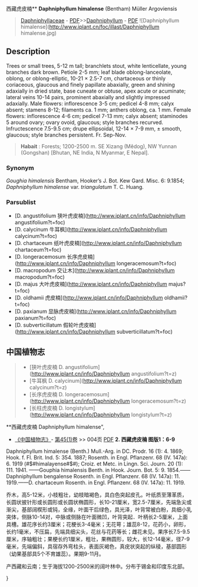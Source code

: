 西藏虎皮楠** **Daphniphyllum himalense** (Bentham) Müller Argoviensis

> [Daphniphyllaceae](http://www.iplant.cn/info/Daphniphyllaceae?t=foc) - [PDF](http://www.iplant.cn/foc/pdf/Daphniphyllaceae.pdf)>>[Daphniphyllum](http://www.iplant.cn/info/Daphniphyllum?t=foc) - [PDF](http://www.iplant.cn/foc/pdf/Daphniphyllum.pdf)
![Daphniphyllum himalense](http://www.iplant.cn/foc/illast/Daphniphyllum himalense.jpg)

## Description

Trees or small trees, 5-12 m tall; branchlets stout, white lenticellate, young branches dark brown. Petiole 2-5 mm; leaf blade oblong-lanceolate, oblong, or oblong-elliptic, 10-21 × 2.5-7 cm, chartaceous or thinly coriaceous, glaucous and finely papillate abaxially, green and shining adaxially in dried state, base cuneate or obtuse, apex acute or acuminate; lateral veins 10-14 pairs, prominent abaxially and slightly impressed adaxially. Male flowers: inflorescence 3-5 cm; pedicel 4-8 mm; calyx absent; stamens 8-12; filaments ca. 1 mm; anthers oblong, ca. 1 mm. Female flowers: inflorescence 4-6 cm; pedicel 7-13 mm; calyx absent; staminodes 5 around ovary; ovary ovoid, glaucous; style branches recurved. Infructescence 7.5-9.5 cm; drupe ellipsoidal, 12-14 × 7-9 mm, ± smooth, glaucous; style branches persistent. Fr. Sep-Nov.


> **Habait** : 
> Forests; 1200-2500 m. SE Xizang (Mêdog), NW Yunnan (Gongshan) [Bhutan, NE India, N Myanmar, E Nepal].

### Synonym
*Goughia himalensis* Bentham, Hooker’s J. Bot. Kew Gard. Misc. 6: 9.1854; *Daphniphyllum himalense* var. *triangulatum* T. C. Huang.



### Parsublist

* [D.  angustifolium  狭叶虎皮楠](http://www.iplant.cn/info/Daphniphyllum angustifolium?t=foc)
* [D.  calycinum  牛耳枫](http://www.iplant.cn/info/Daphniphyllum calycinum?t=foc)
* [D.  chartaceum  纸叶虎皮楠](http://www.iplant.cn/info/Daphniphyllum chartaceum?t=foc)
* [D.  longeracemosum  长序虎皮楠](http://www.iplant.cn/info/Daphniphyllum longeracemosum?t=foc)
* [D.  macropodum  交让木](http://www.iplant.cn/info/Daphniphyllum macropodum?t=foc)
* [D.  majus  大叶虎皮楠](http://www.iplant.cn/info/Daphniphyllum majus?t=foc)
* [D.  oldhamii  虎皮楠](http://www.iplant.cn/info/Daphniphyllum oldhamii?t=foc)
* [D.  paxianum  显脉虎皮楠](http://www.iplant.cn/info/Daphniphyllum paxianum?t=foc)
* [D.  subverticillatum  假轮叶虎皮楠](http://www.iplant.cn/info/Daphniphyllum subverticillatum?t=foc)


## 中国植物志

> * [狭叶虎皮楠  D.  angustifolium](http://www.iplant.cn/info/Daphniphyllum angustifolium?t=z)
> * [牛耳枫  D.  calycinum](http://www.iplant.cn/info/Daphniphyllum calycinum?t=z)
> * [长序虎皮楠  D.  longeracemosum](http://www.iplant.cn/info/Daphniphyllum longeracemosum?t=z)
> * [长柱虎皮楠  D.  longistylum](http://www.iplant.cn/info/Daphniphyllum longistylum?t=z)


**西藏虎皮楠 Daphniphyllum himalense",


* [《中国植物志》](http://www.iplant.cn/frps)- [第45(1)卷](http://www.iplant.cn/frps/vol/45(1)) >> 004页 [PDF](http://www.iplant.cn/frps/pdf/45(1)/004.PDF)
**2. 西藏虎皮楠 图版1：6-9**

Daphniphyllum himalense (Benth.) Mull.-Arg. in DC. Prodr. 16 (1): 4. 1869; Hook. f. Fl. Brit. Ind. 5: 354. 1887; Rosenth. in Engl. Pflanzenr. 68 (IV. 147a): 6. 1919 (#$#himalayense#$#); Croiz. et Metc. in Lingn. Sci. Journ. 20 (1): 111. 1941. ——Gouphia himalensis Benth. in Hook. Journ. Bot. 5: 9. 1854.——Daphniphyllum bengalense Rosenth. in Engl. Pflanzenr. 68 (IV. 147a): 11. 1919.——D. chartaceum Rosenth. in Engl. Pflanzenr. 68 (IV. 147a): 11. 1919.

乔木，高5-12米，小枝粗壮，幼枝暗褐色，具白色突起皮孔。叶纸质至薄革质，长圆状披针形或长圆形或长圆状椭圆形，长10-21厘米，宽2.5-7厘米，先端急尖或渐尖，基部阔楔形或钝，全缘，叶面干后绿色，具光泽，叶背常被白粉，具细小乳突体，侧脉10-14对，中脉或侧脉在叶面微凹，叶背突起．叶柄长2-5厘米，上面具槽。雄花序长约3厘米；花梗长3-4毫米；无花萼；雄蕊8-12，花药小，卵形，长约1毫米，不压扁，先端具细尖头，花丝与花药等长；雌花未见。果序长7.5-9.5厘米，序轴粗壮；果梗长约1厘米，粗壮，果椭圆形，较大，长12-14毫米，径7-9毫米，先端偏斜，具宿存外弯柱头，表面灰褐色，真疣状突起的纵稜，基部圆形（幼果基部具5个不育雄蕊）。果期9-11月。

产西藏和云南；生于海拔1200-2500米的阔叶林中。分布于锡金和印度东北部。



}